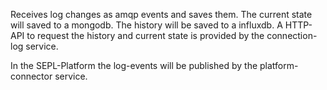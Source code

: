 Receives log changes as amqp events and saves them. 
The current state will saved to a mongodb. 
The history will be saved to a influxdb.
A HTTP-API to request the history and current state is provided by the connection-log service.

In the SEPL-Platform the log-events will be published by the platform-connector service.